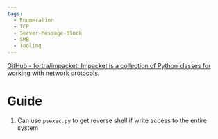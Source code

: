 ```yaml
---
tags:
  - Enumeration
  - TCP
  - Server-Message-Block
  - SMB
  - Tooling
---
```


[GitHub - fortra/impacket: Impacket is a collection of Python classes for working with network protocols.](https://github.com/fortra/impacket/tree/master)
# Guide

1. Can use `psexec.py` to get reverse shell if write access to the entire system